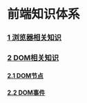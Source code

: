 # 前端知识体系



### [1 浏览器相关知识](study/frontend/browser.md)
### [2 DOM相关知识](study/frontend/dom/)
#### [2.1 DOM节点](study/frontend/dom/node.md)
#### [2.2 DOM事件](study/frontend/dom/event.md)

